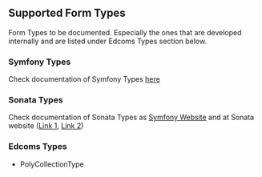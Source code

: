 ## Supported Form Types

Form Types to be documented. Especially the ones that are developed internally and are listed under Edcoms Types section below.

### Symfony Types
Check documentation of Symfony Types [here](http://symfony.com/doc/current/reference/forms/types.html)

### Sonata Types
Check documentation of Sonata Types as [Symfony Website](http://symfony.com/doc/current/bundles/SonataAdminBundle/reference/form_types.html) and at Sonata website ([Link 1](https://sonata-project.org/bundles/admin/2-3/doc/reference/form_types.html), [Link 2](https://sonata-project.org/bundles/core/master/doc/reference/form_types.html))

### Edcoms Types
- PolyCollectionType
